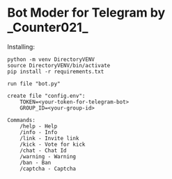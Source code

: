 # Bot Moder for Telegram by \_Counter021_

Installing:

    python -m venv DirectoryVENV
    source DirectoryVENV/bin/activate
    pip install -r requirements.txt
    
    run file "bot.py"
    
    create file "config.env":
        TOKEN=<your-token-for-telegram-bot>
        GROUP_ID=<your-group-id>

    Commands:
        /help - Help
        /info - Info
        /link - Invite link
        /kick - Vote for kick
        /chat - Chat Id
        /warning - Warning
        /ban - Ban
        /captcha - Captcha
